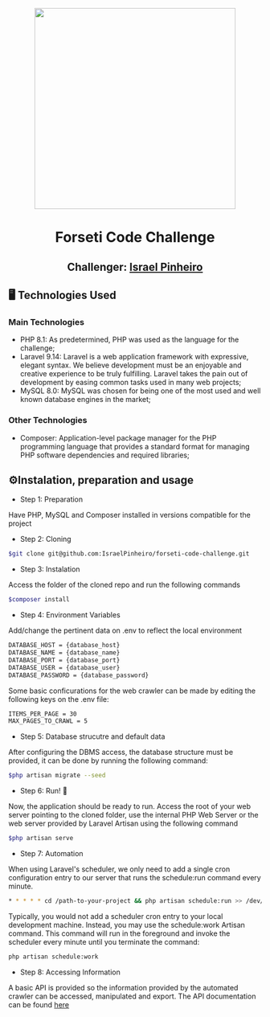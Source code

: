 <p align="center"><a href="https://laravel.com" target="_blank"><img src="https://www.forseti.com.br/wp-content/uploads/2022/05/Logo-Forseti-Soluções-Todo-Branco.png" width="400"></a></p>

<h1 align="center">Forseti Code Challenge</h1>
<h2 align="center">Challenger: <a href="https://github.com/IsraelPinheiro">Israel Pinheiro</a></h1>

## :desktop_computer: Technologies Used

### Main Technologies

- PHP 8.1: As predetermined, PHP was used as the language for the challenge;
- Laravel 9.14: Laravel is a web application framework with expressive, elegant syntax. We believe development must be an enjoyable and creative experience to be truly fulfilling. Laravel takes the pain out of development by easing common tasks used in many web projects;
- MySQL 8.0: MySQL was chosen for being one of the most used and well known database engines in the market;

### Other Technologies
- Composer: Application-level package manager for the PHP programming language that provides a standard format for managing PHP software dependencies and required libraries;


## :gear:Instalation, preparation and usage

- Step 1: Preparation

Have PHP, MySQL and Composer installed in versions compatible for the project

- Step 2: Cloning

```bash
$git clone git@github.com:IsraelPinheiro/forseti-code-challenge.git
```

- Step 3: Instalation

Access the folder of the cloned repo and run the following commands

```bash
$composer install
```

- Step 4: Environment Variables

Add/change the pertinent data on .env to reflect the local environment

```bash
DATABASE_HOST = {database_host}
DATABASE_NAME = {database_name}
DATABASE_PORT = {database_port}
DATABASE_USER = {database_user}
DATABASE_PASSWORD = {database_password}
```

Some basic conficurations for the web crawler can be made by editing the following keys on the .env file:

```bash
ITEMS_PER_PAGE = 30
MAX_PAGES_TO_CRAWL = 5
```

- Step 5: Database strucutre and default data

After configuring the DBMS access, the database structure must be provided, it can be done by running the following command:

```bash
$php artisan migrate --seed
```

- Step 6: Run! :runner:

Now, the application should be ready to run.
Access the root of your web server pointing to the cloned folder, use the internal PHP Web Server or the web server provided by Laravel Artisan using the following command

```bash
$php artisan serve
```

- Step 7: Automation

When using Laravel's scheduler, we only need to add a single cron configuration entry to our server that runs the schedule:run command every minute. 

```bash
* * * * * cd /path-to-your-project && php artisan schedule:run >> /dev/null 2>&1
```

Typically, you would not add a scheduler cron entry to your local development machine. Instead, you may use the schedule:work Artisan command. This command will run in the foreground and invoke the scheduler every minute until you terminate the command:

```bash
php artisan schedule:work
```

- Step 8: Accessing Information

A basic API is provided so the information provided by the automated crawler can be accessed, manipulated and export. The API documentation can be found <a href='https://documenter.getpostman.com/view/3768689/Uz5CLxVx'>here</a>
